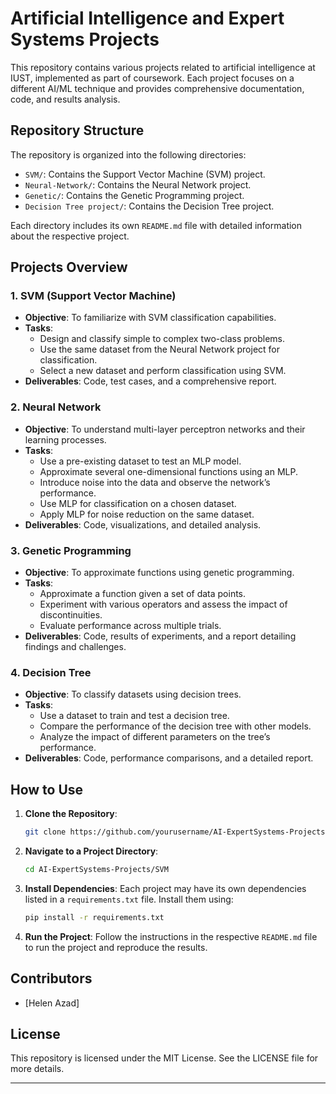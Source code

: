# Artificial Intelligence and Expert Systems Projects

This repository contains various projects related to artificial intelligence at IUST, implemented as part of coursework. Each project focuses on a different AI/ML technique and provides comprehensive documentation, code, and results analysis.

## Repository Structure

The repository is organized into the following directories:

- `SVM/`: Contains the Support Vector Machine (SVM) project.
- `Neural-Network/`: Contains the Neural Network project.
- `Genetic/`: Contains the Genetic Programming project.
- `Decision Tree project/`: Contains the Decision Tree project.

Each directory includes its own `README.md` file with detailed information about the respective project.

## Projects Overview

### 1. SVM (Support Vector Machine)
- **Objective**: To familiarize with SVM classification capabilities.
- **Tasks**:
  - Design and classify simple to complex two-class problems.
  - Use the same dataset from the Neural Network project for classification.
  - Select a new dataset and perform classification using SVM.
- **Deliverables**: Code, test cases, and a comprehensive report.

### 2. Neural Network
- **Objective**: To understand multi-layer perceptron networks and their learning processes.
- **Tasks**:
  - Use a pre-existing dataset to test an MLP model.
  - Approximate several one-dimensional functions using an MLP.
  - Introduce noise into the data and observe the network’s performance.
  - Use MLP for classification on a chosen dataset.
  - Apply MLP for noise reduction on the same dataset.
- **Deliverables**: Code, visualizations, and detailed analysis.

### 3. Genetic Programming
- **Objective**: To approximate functions using genetic programming.
- **Tasks**:
  - Approximate a function given a set of data points.
  - Experiment with various operators and assess the impact of discontinuities.
  - Evaluate performance across multiple trials.
- **Deliverables**: Code, results of experiments, and a report detailing findings and challenges.

### 4. Decision Tree
- **Objective**: To classify datasets using decision trees.
- **Tasks**:
  - Use a dataset to train and test a decision tree.
  - Compare the performance of the decision tree with other models.
  - Analyze the impact of different parameters on the tree’s performance.
- **Deliverables**: Code, performance comparisons, and a detailed report.

## How to Use

1. **Clone the Repository**:
    ```bash
    git clone https://github.com/yourusername/AI-ExpertSystems-Projects.git
    ```

2. **Navigate to a Project Directory**:
    ```bash
    cd AI-ExpertSystems-Projects/SVM
    ```

3. **Install Dependencies**:
    Each project may have its own dependencies listed in a `requirements.txt` file. Install them using:
    ```bash
    pip install -r requirements.txt
    ```

4. **Run the Project**:
    Follow the instructions in the respective `README.md` file to run the project and reproduce the results.

## Contributors

- [Helen Azad]

## License

This repository is licensed under the MIT License. See the LICENSE file for more details.

---
